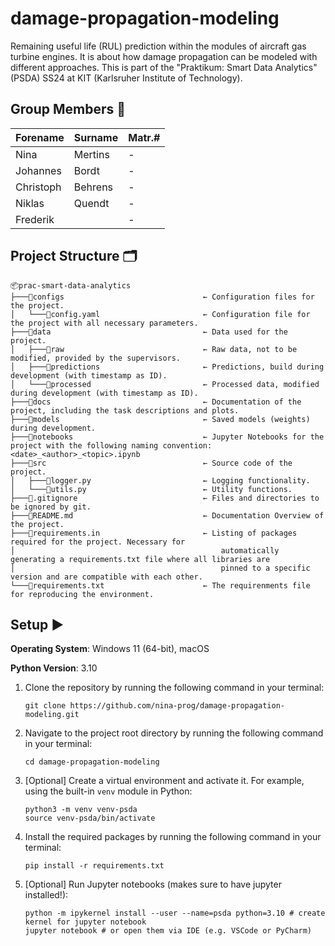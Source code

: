 # damage-propagation-modeling
Remaining useful life (RUL) prediction within the modules of aircraft gas turbine engines.  It is about how damage propagation can be modeled with different approaches. This is part of the "Praktikum: Smart Data Analytics" (PSDA) SS24 at KIT (Karlsruher Institute of Technology). 

## Group Members 👤 
| Forename  | Surname | Matr.#  |
|-----------|---------|---------|
| Nina      | Mertins | - |
| Johannes  | Bordt   | - |
| Christoph | Behrens | - |
| Niklas    | Quendt  | - |
| Frederik  |         | - |

## Project Structure 🗂️
```
📦prac-smart-data-analytics
├───📂configs                               ← Configuration files for the project.
│   └───📄config.yaml                       ← Configuration file for the project with all necessary parameters.
├───📂data                                  ← Data used for the project.
│   ├───📂raw                               ← Raw data, not to be modified, provided by the supervisors.
│   ├───📂predictions                       ← Predictions, build during development (with timestamp as ID).
│   └───📂processed                         ← Processed data, modified during development (with timestamp as ID).
├───📂docs                                  ← Documentation of the project, including the task descriptions and plots.
├───📂models                                ← Saved models (weights) during development.
├───📂notebooks                             ← Jupyter Notebooks for the project with the following naming convention: <date>_<author>_<topic>.ipynb
├───📂src                                   ← Source code of the project.
│   ├───📄logger.py                         ← Logging functionality.
│   └───📄utils.py                          ← Utility functions.
├───📄.gitignore                            ← Files and directories to be ignored by git.
├───📄README.md                             ← Documentation Overview of the project.
├───📄requirements.in                       ← Listing of packages required for the project. Necessary for 
│                                              automatically generating a requirements.txt file where all libraries are 
│                                              pinned to a specific version and are compatible with each other.
└───📄requirements.txt                      ← The requirenments file for reproducing the environment.
```

## Setup ▶️
**Operating System**: Windows 11 (64-bit), macOS

**Python Version**: 3.10

1. Clone the repository by running the following command in your terminal:

   ```
   git clone https://github.com/nina-prog/damage-propagation-modeling.git
   ```

2. Navigate to the project root directory by running the following command in your terminal:

   ```
   cd damage-propagation-modeling
   ```

3. [Optional] Create a virtual environment and activate it. For example, using the built-in `venv` module in Python:

   ```
   python3 -m venv venv-psda
   source venv-psda/bin/activate
   ```

5. Install the required packages by running the following command in your terminal:

   ```
   pip install -r requirements.txt
   ```
   
7. [Optional] Run Jupyter notebooks (makes sure to have jupyter installed!):

   ```
   python -m ipykernel install --user --name=psda python=3.10 # create kernel for jupyter notebook
   jupyter notebook # or open them via IDE (e.g. VSCode or PyCharm)
   ```

